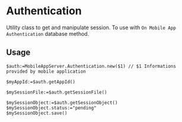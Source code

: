 <!-- $auth:=MobileAppServer.Authentication.new($1) // $1 Informations provided by `On Mobile App Authentication` -->
# Authentication

Utility class to get and manipulate session. To use with `On Mobile App Authentication` database method.

## Usage

```4d
$auth:=MobileAppServer.Authentication.new($1) // $1 Informations provided by mobile application

$myAppId:=$auth.getAppId()

$mySessionFile:=$auth.getSessionFile()

$mySessionObject:=$auth.getSessionObject()
$mySessionObject.status:="pending"
$mySessionObject.save()
```
